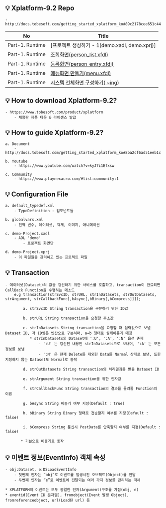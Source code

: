 ## 💡 Xplatform-9.2 Repo  
    - http://docs.tobesoft.com/getting_started_xplatform_ko#89c2178cee651c44
        
| No  | Title                                                      | 
|-----|-----------------------------------------------------------------------------| 
| Part-1. Runtime  | [프로젝트 생성하기 - 1(demo.xadl, demo.xprj)]|  
| Part-1. Runtime   | [조회화면(person_list.xfdl)](https://github.com/injae97/xplatform9.2-beginners/blob/main/Base/person_list.xfdl) |  
| Part-1. Runtime   | [등록화면(person_entry.xfdl)](https://github.com/injae97/xplatform9.2-beginners/blob/main/Base/person_entry.xfdl) |  
| Part-1. Runtime   | [메뉴화면 만들기(menu.xfdl)](https://github.com/injae97/xplatform9.2-beginners/blob/main/Base/menu.xfdl) |  
| Part-1. Runtime   | [시스템 전체화면 구성하기( ~ing)](https://github.com/injae97/xplatform9.2-beginners/blob/main/Base/???.xfdl) |  

    
## 💡 How to download Xplatform-9.2? 

    - https://www.tobesoft.com/product/xplatform
        - 체험판 제품 다운 & 라이센스 발급 

## 💡 How to guide Xplatform-9.2? 

    a. Document
        - http://docs.tobesoft.com/getting_started_xplatform_ko#8ba2cf6ad51eeb1c
    
    b. Youtube
        - https://www.youtube.com/watch?v=kyJ7i1Efxsw
        
    c. Community  
        - https://www.playnexacro.com/#list:community:1
        
## 💡 Configuration File
    
    a. default_typedef.xml
        - TypeDefinition : 컴포넌트들
    
    b. globalvars.xml 
        - 전역 변수, 데이터셋, 객체, 이미지, 애니메이션
        
    c. demo-Project.xadl
        - ADL 'demo' 
            - 프로젝트 화면단
    
    d. demo-Project.xprj
        - 이 파일들을 관리하고 있는 프로젝트 파일

## 💡 Transaction 
    - 데이터셋(Dataset)의 값을 갱신하기 위한 서비스를 호출하고, transaction이 완료되면 CallBack Function을 수행하는 메소드
        e.g transaction(strSvcID, strURL, strInDatasets, strOutDatasets, strArgument, strCallbackFunc[,bAsync[,bBinary[,bCompress]]]);
    
            a. strSvcID String transaction을 구분하기 위한 ID값
            
            b. strURL String transaction을 요청할 주소값
            
            c. strInDatasets String transaction을 요청할 때 입력값으로 보낼 Dataset ID, 각 ID쌍은 빈칸으로 구분하며, a=b 형태로 실제이름과 매칭
               * strInDatasets의 Dataset에 ':U', ':A', ':N' 옵션 존재
                   - ':U' 는 갱신된 내용만 strInDatasets으로 보내며, ':A' 는 모든 정보를 보냄
                   - ':N' 은 현재 Delete를 제외한 Data를 Normal 상태로 보냄, 또한 지정하지 않는 Dataset도 Normal로 동작
            
            d. strOutDatasets String transaction의 처리결과를 받을 Dataset ID
            
            e. strArgument String transaction을 위한 인자값
            
            f. strCallbackFunc String transaction의 결과를 돌려줄 Function의 이름
            
            g. bAsync String 비동기 여부 지정(Default : true)
            
            h. bBinary String Binary 형태로 전송할지 여부를 지정(Default : false)
            
            i. bCompress String 통신시 PostData를 압축할지 여부를 지정(Default : false)
           
           * 기본으로 비동기로 동작
           
## 💡 이벤트 정보(EventInfo) 객체 속성

    - obj:Dataset, e:DSLoadEventInfo
        - 첫번째 인자는 “obj”로 이벤트를 발생시킨 오브젝트(Object)를 전달
        - 두번째 인자는 “e”로 이벤트에 전달되는 여러 가지 정보를 관리하는 객체
    
    * XPLATFORM의 이벤트는 모두 동일한 인자(Argument)구조를 가짐(obj, e)    
    * eventid(Event ID 문자열), fromobject(Event 발생 Object), fromreferenceobject, url(Load된 url) 등
